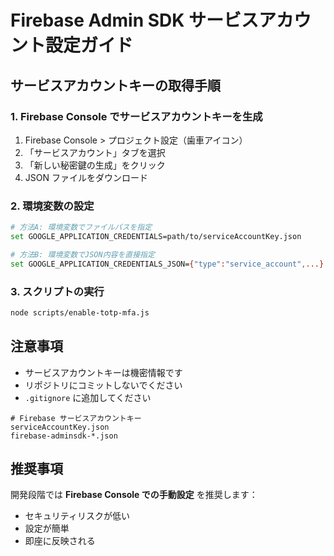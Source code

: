 # Firebase Admin SDK サービスアカウント設定ガイド

## サービスアカウントキーの取得手順

### 1. Firebase Console でサービスアカウントキーを生成
1. Firebase Console > プロジェクト設定（歯車アイコン）
2. 「サービスアカウント」タブを選択
3. 「新しい秘密鍵の生成」をクリック
4. JSON ファイルをダウンロード

### 2. 環境変数の設定
```bash
# 方法A: 環境変数でファイルパスを指定
set GOOGLE_APPLICATION_CREDENTIALS=path/to/serviceAccountKey.json

# 方法B: 環境変数でJSON内容を直接指定
set GOOGLE_APPLICATION_CREDENTIALS_JSON={"type":"service_account",...}
```

### 3. スクリプトの実行
```bash
node scripts/enable-totp-mfa.js
```

## 注意事項

- サービスアカウントキーは機密情報です
- リポジトリにコミットしないでください
- `.gitignore` に追加してください

```gitignore
# Firebase サービスアカウントキー
serviceAccountKey.json
firebase-adminsdk-*.json
```

## 推奨事項

開発段階では **Firebase Console での手動設定** を推奨します：
- セキュリティリスクが低い
- 設定が簡単
- 即座に反映される
